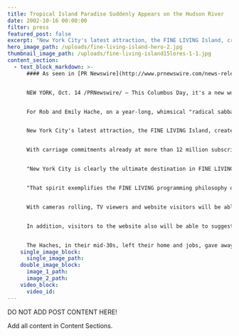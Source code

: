 ```yaml
---
title: Tropical Island Paradise Suddenly Appears on the Hudson River
date: 2002-10-16 00:00:00
filter: press
featured_post: false
excerpt: "New York City's latest attraction, the FINE LIVING Island, created by  Scripps Networks' newest network and website, embodies the FINE LIVING brand  philosophy: \"Live like you mean it.\"  With a heated hut and plenty of  amenities on their own 5,400 square-foot private island, Rob and Emily Hache  and their dog Dudley clearly have no intention of roughing it as \"survivors.\""
hero_image_path: /uploads/fine-living-island-hero-2.jpg
thumbnail_image_path: /uploads/fine-living-island15lores-1-1.jpg
content_section:
  - text_block_markdown: >-
      #### As seen in [PR Newswire](http://www.prnewswire.com/news-releases/new-yorkers-sight-new-world-of-fine-living-on-columbus-day-as-tropical-island-paradise-suddenly-appears-on-the-hudson-river-76225052.html):


      NEW YORK, Oct. 14 /PRNewswire/ – This Columbus Day, it's a new world of FINE LIVING for all New Yorkers who witness a tropical island paradise appear on the Hudson River as New York City's "sixth borough."


      For Rob and Emily Hache, on a year-long, whimsical "radical sabbatical" in search of the spirit and soul of America, this is the quintessential stop on their nationwide journey. The Haches' captivating adventures are now being chronicled on the FINE LIVING network and on FineLiving.com.


      New York City's latest attraction, the FINE LIVING Island, created by Scripps Networks' newest network and website, embodies the FINE LIVING brand philosophy: "Live like you mean it." With a heated hut and plenty of amenities on their own 5,400 square-foot private island, Rob and Emily Hache and their dog Dudley clearly have no intention of roughing it as "survivors." They'll be enjoying the good life – and encouraging New Yorkers to share in that FINE LIVING spirit – during their stay on their own private island Monday, Oct. 14 (Columbus Day holiday) through Thursday, Oct. 17. Scripps Networks, FINE LIVING and the Haches also will be on the island to celebrate the channel's debut in New York City on Time Warner Cable (channel 144).


      With carriage commitments already at more than 12 million subscribers since FINE LIVING began its rollout in March 2002 – including DIRECTV (channel 232) – the network ranks among the fastest-growing in the industry. Its companion web site, FineLiving.com , is also achieving prominence as an empowering resource to save time and money, offering useful and entertaining lifestyle information.


      "New York City is clearly the ultimate destination in FINE LIVING's quest to explore the heart and soul of America," Ken Solomon, president of FINE LIVING, commented. "Here at the crossroads of the world, New Yorkers pride themselves on living life like they mean it. On Fifth Avenue, on Broadway and throughout the boroughs, New Yorkers pursue an unrivalled passion for quality that transcends income level and reflects the mosaic of lifestyles there."


      "That spirit exemplifies the FINE LIVING programming philosophy on our network, the extensive lifestyle resources on our website and now the Haches' unique adventure on their own private island paradise on the Hudson River under the gaze of the Statue of Liberty," Solomon added.


      With cameras rolling, TV viewers and website visitors will be able to enjoy the island adventure along with Rob, Emily and Dudley. A digital photo album, online journal and interactive road map also will be available at FineLiving.com.


      In addition, visitors to the website also will be able to suggest subsequent stops for the Haches once they leave the island. The New York adventure is the latest stop for Rob and Emily Hache's "Found in America: A Cross-Country Radical Sabbatical," a popular short-form original series on the FINE LIVING network.


      The Haches, in their mid-30s, left their home and jobs, gave away their belongings and embarked on their quest.
    single_image_block:
      single_image_path:
    double_image_block:
      image_1_path:
      image_2_path:
    video_block:
      video_id:
---
```



DO NOT ADD POST CONTENT HERE!

Add all content in Content Sections.
